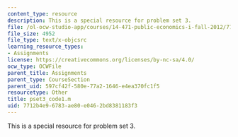 ```yaml
---
content_type: resource
description: This is a special resource for problem set 3.
file: /ol-ocw-studio-app/courses/14-471-public-economics-i-fall-2012/7712b4e96783ae80e0462bd8381183f3_pset3_code1.m
file_size: 4952
file_type: text/x-objcsrc
learning_resource_types:
- Assignments
license: https://creativecommons.org/licenses/by-nc-sa/4.0/
ocw_type: OCWFile
parent_title: Assignments
parent_type: CourseSection
parent_uid: 597cf42f-580e-77a2-1646-e4ea370fc1f5
resourcetype: Other
title: pset3_code1.m
uid: 7712b4e9-6783-ae80-e046-2bd8381183f3
---
```

This is a special resource for problem set 3.